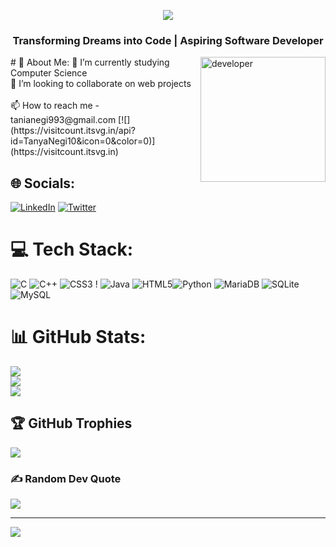
<p align="center">
  <img src="https://readme-typing-svg.herokuapp.com/?lines=Hi%20👋,%20I'm%20Taniya%20Negi;I'm%20an%20Web%20Developer;Currently%20Learning%20Full%20Stack%20Development;1.5%20years%20of%20Coding%20Experience;Always%20learning%20new%20things&font=Fira%20Code&center=true&width=600&height=50&color=f75c7e&vCenter=true&size=24">
</p>
<h3 align="center">Transforming Dreams into Code | Aspiring Software Developer</h3>
# 💫 About Me:
<img align="right" alt="developer" width="200" src="https://user-images.githubusercontent.com/55389276/140866485-8fb1c876-9a8f-4d6a-98dc-08c4981eaf70.gif">
🔭 I’m currently studying Computer Science<br>👯 I’m looking to collaborate on web projects<br><br>📫 How to reach me -tanianegi993@gmail.com
[![](https://visitcount.itsvg.in/api?id=TanyaNegi10&icon=0&color=0)](https://visitcount.itsvg.in)


## 🌐 Socials:
 [![LinkedIn](https://img.shields.io/badge/LinkedIn-%230077B5.svg?logo=linkedin&logoColor=white)](https://www.linkedin.com/in/taniya-negi-5a6baa26a) [![Twitter](https://img.shields.io/badge/Twitter-%231DA1F2.svg?logo=Twitter&logoColor=white)](https://twitter.com/Vishal_ch08) 

# 💻 Tech Stack:
![C](https://img.shields.io/badge/c-%2300599C.svg?style=for-the-badge&logo=c&logoColor=white) ![C++](https://img.shields.io/badge/c++-%2300599C.svg?style=for-the-badge&logo=c%2B%2B&logoColor=white) ![CSS3](https://img.shields.io/badge/css3-%231572B6.svg?style=for-the-badge&logo=css3&logoColor=white) ! ![Java](https://img.shields.io/badge/java-%23ED8B00.svg?style=for-the-badge&logo=java&logoColor=white) ![HTML5](https://img.shields.io/badge/html5-%23E34F26.svg?style=for-the-badge&logo=html5&logoColor=white)![Python](https://img.shields.io/badge/python-3670A0?style=for-the-badge&logo=python&logoColor=ffdd54) ![MariaDB](https://img.shields.io/badge/MariaDB-003545?style=for-the-badge&logo=mariadb&logoColor=white) ![SQLite](https://img.shields.io/badge/sqlite-%2307405e.svg?style=for-the-badge&logo=sqlite&logoColor=white) ![MySQL](https://img.shields.io/badge/mysql-%2300f.svg?style=for-the-badge&logo=mysql&logoColor=white) 
# 📊 GitHub Stats:
![](https://github-readme-stats.vercel.app/api?username=TanyaNegi10&theme=blue-green&hide_border=false&include_all_commits=false&count_private=false)<br/>
![](https://github-readme-streak-stats.herokuapp.com/?user=TanyaNegi10&theme=blue-green&hide_border=false)<br/>
![](https://github-readme-stats.vercel.app/api/top-langs/?username=TanyaNegi10&theme=blue-green&hide_border=false&include_all_commits=false&count_private=false&layout=compact)

## 🏆 GitHub Trophies
![](https://github-profile-trophy.vercel.app/?username=TanyaNegi10&theme=radical&no-frame=false&no-bg=true&margin-w=4)

<!-- ## 🐦 Latest Tweet
[![](https://gtce.itsvg.in/api?username=Vishal_ch08)](https://github.com/VishwaGauravIn/github-twitter-card-embed) -->

### ✍️ Random Dev Quote
![](https://quotes-github-readme.vercel.app/api?type=horizontal&theme=radical)

---
[![](https://visitcount.itsvg.in/api?id=vishal8113&icon=0&color=0)](https://visitcount.itsvg.in)
